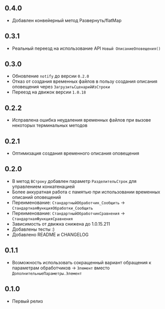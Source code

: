 ## 0.4.0

* Добавлен конвейерный метод Развернуть/flatMap

## 0.3.1

* Реальный переезд на использование API `Новый ОписаниеОповещения()`

## 0.3.0

* Обновление `notify` до версии `0.2.0`
* Отказ от создания временных файлов в пользу создания описания оповещения через `ЗагрузитьСценарийИзСтроки`
* Переезд на движок версии `1.0.18`

## 0.2.2

* Исправлена ошибка неудаления временных файлов при вызове некоторых терминальных методов

## 0.2.1

* Оптимизация создания временного описания оповещения

## 0.2.0

* В метод `ВСтроку` добавлен параметр `РазделительСтрок` для управлением конкатенацией
* Более аккуратная работа с памятью при использовании временных описаний оповещений
* Переименование: `СтандартныйОбработчик_Сообщить` -> `СтандартнаяФункцияОбработки_Сообщить`
* Переименование: `СтандартныйОбработчикСравнения` -> `СтандартнаяФункцияСравнения`
* Зависимость от движка снижена до 1.0.15.211
* Добавлены тесты :)
* Добавлено README и CHANGELOG

## 0.1.1

* Возможность использовать сокращенный вариант обращения к параметрам обработчиков -> `Элемент` вместо `ДополнительныеПараметры.Элемент`

## 0.1.0

* Первый релиз
